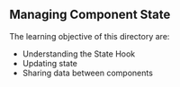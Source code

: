 ## Managing Component State

The learning objective of this directory are:

- Understanding the State Hook
- Updating state
- Sharing data between components